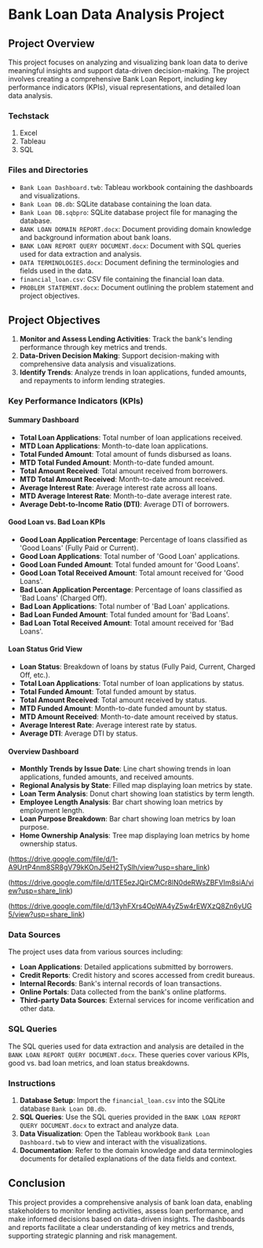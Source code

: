 # Bank Loan Data Analysis Project

## Project Overview

This project focuses on analyzing and visualizing bank loan data to derive meaningful insights and support data-driven decision-making. The project involves creating a comprehensive Bank Loan Report, including key performance indicators (KPIs), visual representations, and detailed loan data analysis.

### Techstack

1. Excel
2. Tableau
3. SQL

### Files and Directories

- `Bank Loan Dashboard.twb`: Tableau workbook containing the dashboards and visualizations.
- `Bank Loan DB.db`: SQLite database containing the loan data.
- `Bank Loan DB.sqbpro`: SQLite database project file for managing the database.
- `BANK LOAN DOMAIN REPORT.docx`: Document providing domain knowledge and background information about bank loans.
- `BANK LOAN REPORT QUERY DOCUMENT.docx`: Document with SQL queries used for data extraction and analysis.
- `DATA TERMINOLOGIES.docx`: Document defining the terminologies and fields used in the data.
- `financial_loan.csv`: CSV file containing the financial loan data.
- `PROBLEM STATEMENT.docx`: Document outlining the problem statement and project objectives.

## Project Objectives

1. **Monitor and Assess Lending Activities**: Track the bank's lending performance through key metrics and trends.
2. **Data-Driven Decision Making**: Support decision-making with comprehensive data analysis and visualizations.
3. **Identify Trends**: Analyze trends in loan applications, funded amounts, and repayments to inform lending strategies.

### Key Performance Indicators (KPIs)

#### Summary Dashboard

- **Total Loan Applications**: Total number of loan applications received.
- **MTD Loan Applications**: Month-to-date loan applications.
- **Total Funded Amount**: Total amount of funds disbursed as loans.
- **MTD Total Funded Amount**: Month-to-date funded amount.
- **Total Amount Received**: Total amount received from borrowers.
- **MTD Total Amount Received**: Month-to-date amount received.
- **Average Interest Rate**: Average interest rate across all loans.
- **MTD Average Interest Rate**: Month-to-date average interest rate.
- **Average Debt-to-Income Ratio (DTI)**: Average DTI of borrowers.

#### Good Loan vs. Bad Loan KPIs

- **Good Loan Application Percentage**: Percentage of loans classified as 'Good Loans' (Fully Paid or Current).
- **Good Loan Applications**: Total number of 'Good Loan' applications.
- **Good Loan Funded Amount**: Total funded amount for 'Good Loans'.
- **Good Loan Total Received Amount**: Total amount received for 'Good Loans'.
- **Bad Loan Application Percentage**: Percentage of loans classified as 'Bad Loans' (Charged Off).
- **Bad Loan Applications**: Total number of 'Bad Loan' applications.
- **Bad Loan Funded Amount**: Total funded amount for 'Bad Loans'.
- **Bad Loan Total Received Amount**: Total amount received for 'Bad Loans'.

#### Loan Status Grid View

- **Loan Status**: Breakdown of loans by status (Fully Paid, Current, Charged Off, etc.).
- **Total Loan Applications**: Total number of loan applications by status.
- **Total Funded Amount**: Total funded amount by status.
- **Total Amount Received**: Total amount received by status.
- **MTD Funded Amount**: Month-to-date funded amount by status.
- **MTD Amount Received**: Month-to-date amount received by status.
- **Average Interest Rate**: Average interest rate by status.
- **Average DTI**: Average DTI by status.

#### Overview Dashboard

- **Monthly Trends by Issue Date**: Line chart showing trends in loan applications, funded amounts, and received amounts.
- **Regional Analysis by State**: Filled map displaying loan metrics by state.
- **Loan Term Analysis**: Donut chart showing loan statistics by term length.
- **Employee Length Analysis**: Bar chart showing loan metrics by employment length.
- **Loan Purpose Breakdown**: Bar chart showing loan metrics by loan purpose.
- **Home Ownership Analysis**: Tree map displaying loan metrics by home ownership status.

(https://drive.google.com/file/d/1-A9UrtP4nm8SR8gV79kKOnJ5eH2TySlh/view?usp=share_link)

(https://drive.google.com/file/d/1TE5ezJQirCMCr8lN0deRWsZBFVIm8siA/view?usp=share_link)

(https://drive.google.com/file/d/13yhFXrs4OpWA4yZ5w4rEWXzQ8Zn6yUG5/view?usp=share_link)

### Data Sources

The project uses data from various sources including:

- **Loan Applications**: Detailed applications submitted by borrowers.
- **Credit Reports**: Credit history and scores accessed from credit bureaus.
- **Internal Records**: Bank's internal records of loan transactions.
- **Online Portals**: Data collected from the bank's online platforms.
- **Third-party Data Sources**: External services for income verification and other data.

### SQL Queries

The SQL queries used for data extraction and analysis are detailed in the `BANK LOAN REPORT QUERY DOCUMENT.docx`. These queries cover various KPIs, good vs. bad loan metrics, and loan status breakdowns.

### Instructions

1. **Database Setup**: Import the `financial_loan.csv` into the SQLite database `Bank Loan DB.db`.
2. **SQL Queries**: Use the SQL queries provided in the `BANK LOAN REPORT QUERY DOCUMENT.docx` to extract and analyze data.
3. **Data Visualization**: Open the Tableau workbook `Bank Loan Dashboard.twb` to view and interact with the visualizations.
4. **Documentation**: Refer to the domain knowledge and data terminologies documents for detailed explanations of the data fields and context.

## Conclusion

This project provides a comprehensive analysis of bank loan data, enabling stakeholders to monitor lending activities, assess loan performance, and make informed decisions based on data-driven insights. The dashboards and reports facilitate a clear understanding of key metrics and trends, supporting strategic planning and risk management.
